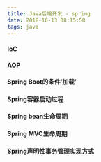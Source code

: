 ```yaml
---
title: Java后端开发 - spring
date: 2018-10-13 08:15:58
tags: java
---
```




#### IoC

#### AOP

#### Spring Boot的条件’加载’

#### Spring容器启动过程

#### Spring bean生命周期

#### Spring MVC生命周期

#### Spring声明性事务管理实现方式